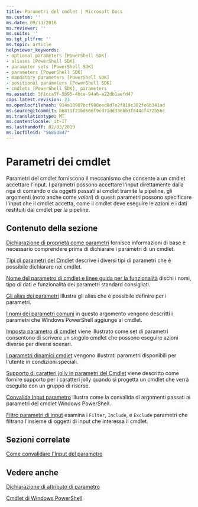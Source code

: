 ```yaml
---
title: Parametri del cmdlet | Microsoft Docs
ms.custom: ''
ms.date: 09/13/2016
ms.reviewer: ''
ms.suite: ''
ms.tgt_pltfrm: ''
ms.topic: article
helpviewer_keywords:
- optional parameters [PowerShell SDK]
- aliases [PowerShell SDK]
- parameter sets [PowerShell SDK]
- parameters [PowerShell SDK]
- mandatory parameters [PowerShell SDK]
- positional parameters [PowerShell SDK]
- cmdlets [PowerShell SDK], parameters
ms.assetid: 3f1cca5f-5b95-4bce-94a6-a22db1aefd47
caps.latest.revision: 23
ms.openlocfilehash: 914a10907bcf980eed8d7e2f819c382fe6b341ad
ms.sourcegitcommit: b6871f21bd666f9cd71dd336bb3f844cf472b56c
ms.translationtype: MT
ms.contentlocale: it-IT
ms.lasthandoff: 02/03/2019
ms.locfileid: "56853847"
---
```

# <a name="cmdlet-parameters"></a>Parametri dei cmdlet

Parametri del cmdlet forniscono il meccanismo che consente a un cmdlet accettare l'input. I parametri possono accettare l'input direttamente dalla riga di comando o da oggetti passati al cmdlet tramite la pipeline, gli argomenti (noto anche come *valori*) di questi parametri possono specificare l'input che il cmdlet accetta, come il cmdlet deve eseguire le azioni e i dati restituiti dal cmdlet per la pipeline.

## <a name="in-this-section"></a>Contenuto della sezione

[Dichiarazione di proprietà come parametri](./declaring-properties-as-parameters.md) fornisce informazioni di base è necessario comprendere prima di dichiarare i parametri di un cmdlet.

[Tipi di parametri del Cmdlet](./types-of-cmdlet-parameters.md) descrive i diversi tipi di parametri che è possibile dichiarare nei cmdlet.

[Nome del parametro di cmdlet e linee guida per la funzionalità](./standard-cmdlet-parameter-names-and-types.md) dischi i nomi, tipo di dati e funzionalità dei parametri standard consigliati.

[Gli alias dei parametri](./parameter-aliases.md) illustra gli alias che è possibile definire per i parametri.

[I nomi dei parametri comuni](./common-parameter-names.md) in questo argomento vengono descritti i parametri che Windows PowerShell aggiunge al cmdlet.

[Imposta parametro di cmdlet](./cmdlet-parameter-sets.md) viene illustrato come set di parametri consentono di scrivere un singolo cmdlet che possono eseguire azioni diverse per diversi scenari.

[I parametri dinamici cmdlet](./cmdlet-dynamic-parameters.md) vengono illustrati parametri disponibili per l'utente in condizioni speciali.

[Supporto di caratteri jolly in parametri del Cmdlet](./supporting-wildcard-characters-in-cmdlet-parameters.md) viene descritto come fornire supporto per i caratteri jolly quando si progetta un cmdlet che verrà eseguito con un gruppo di risorse.

[Convalida Input parametro](./validating-parameter-input.md) illustra come la convalida di argomenti passati ai parametri del cmdlet Windows PowerShell.

[Filtro parametri di input](./input-filter-parameters.md) esamina i `Filter`, `Include`, e `Exclude` parametri che filtrano l'insieme di oggetti di input che interessa il cmdlet.

## <a name="related-sections"></a>Sezioni correlate

[Come convalidare l'Input del parametro](./how-to-validate-parameter-input.md)

## <a name="see-also"></a>Vedere anche

[Dichiarazione di attributo di parametro](./parameter-attribute-declaration.md)

[Cmdlet di Windows PowerShell](./cmdlet-overview.md)
